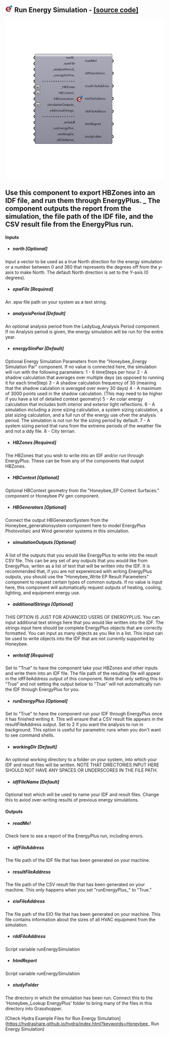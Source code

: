 ## ![](../../images/icons/_Run_Energy_Simulation.png)  Run Energy Simulation - [[source code]](https://github.com/mostaphaRoudsari/honeybee/tree/master/src/Honeybee_%20Run%20Energy%20Simulation.py)

![](../../images/components/_Run_Energy_Simulation.png)

Use this component to export HBZones into an IDF file, and run them through EnergyPlus.
 _
 The component outputs the report from the simulation, the file path of the IDF file, and the CSV result file from the EnergyPlus run.
 -
 

#### Inputs
* ##### north [Optional]
Input a vector to be used as a true North direction for the energy simulation or a number between 0 and 360 that represents the degrees off from the y-axis to make North.  The default North direction is set to the Y-axis (0 degrees).
* ##### epwFile [Required]
An .epw file path on your system as a text string.
* ##### analysisPeriod [Default]
An optional analysis period from the Ladybug_Analysis Period component.  If no Analysis period is given, the energy simulation will be run for the enitre year.
* ##### energySimPar [Default]
Optional Energy Simulation Parameters from the "Honeybee_Energy Simulation Par" component.  If no value is connected here, the simulation will run with the following parameters:
 1 - 6 timeSteps per hour
 2 - A shadow calculation that averages over multiple days (as opposed to running it for each timeStep)
 3 - A shadow calculation frequency of 30 (meaning that the shadow calulation is averaged over every 30 days)
 4 - A maximum of 3000 points used in the shadow calculation. (This may need to be higher if you have a lot of detailed context geometry)
 5 - An colar energy calculation that includes both interior and exterior light reflections.
 6 - A simulation including a zone sizing calculation, a system sizing calculation, a plat sizing calculation, and a full run of the energy use ofver the analysis period.  The simulation is not run for the sizing period by default.
 7 - A system sizing period that runs from the extreme periods of the weather file and not a ddy file.
 8 - City terrian.
* ##### HBZones [Required]
The HBZones that you wish to write into an IDF and/or run through EnergyPlus.  These can be from any of the components that output HBZones.
* ##### HBContext [Optional]
Optional HBContext geometry from the "Honeybee_EP Context Surfaces." component or Honeybee PV gen component.
* ##### HBGenerators [Optional]
Connect the output HBGeneratorSystem from the Honeybee_generationsystem component here to model EnergyPlus Photovoltaic and Wind generator systems in this simulation.
* ##### simulationOutputs [Optional]
A list of the outputs that you would like EnergyPlus to write into the result CSV file.  This can be any set of any outputs that you would like from EnergyPlus, writen as a list of text that will be written into the IDF.  It is recommended that, if you are not expereinced with writing EnergyPlus outputs, you should use the "Honeybee_Write EP Result Parameters" component to request certain types of common outputs.  If no value is input here, this component will automatically request outputs of heating, cooling, lighting, and equipment energy use.
* ##### additionalStrings [Optional]
THIS OPTION IS JUST FOR ADVANCED USERS OF ENERGYPLUS.  You can input additional text strings here that you would like written into the IDF.  The strings input here should be complete EnergyPlus objects that are correctly formatted.  You can input as many objects as you like in a list.  This input can be used to write objects into the IDF that are not currently supported by Honeybee.
* ##### writeIdf [Required]
Set to "True" to have the component take your HBZones and other inputs and write them into an IDF file.  The file path of the resulting file will appear in the idfFileAddress output of this component.  Note that only setting this to "True" and not setting the output below to "True" will not automatically run the IDF through EnergyPlus for you.
* ##### runEnergyPlus [Optional]
Set to "True" to have the component run your IDF through EnergyPlus once it has finished writing it.  This will ensure that a CSV result file appears in the resultFileAddress output. Set to 2 if you want the analysis to run in background. This option is useful for parametric runs when you don't want to see command shells.
* ##### workingDir [Default]
An optional working directory to a folder on your system, into which your IDF and result files will be written.  NOTE THAT DIRECTORIES INPUT HERE SHOULD NOT HAVE ANY SPACES OR UNDERSCORES IN THE FILE PATH.
* ##### idfFileName [Default]
Optional text which will be used to name your IDF and result files.  Change this to aviod over-writing results of previous energy simulations.

#### Outputs
* ##### readMe!
Check here to see a report of the EnergyPlus run, including errors.
* ##### idfFileAddress
The file path of the IDF file that has been generated on your machine.
* ##### resultFileAddress
The file path of the CSV result file that has been generated on your machine.  This only happens when you set "runEnergyPlus_" to "True."
* ##### eioFileAddress
The file path of the EIO file that has been generated on your machine.  This file contains information about the sizes of all HVAC equipment from the simulation.
* ##### rddFileAddress
Script variable runEnergySimulation
* ##### htmlReport
Script variable runEnergySimulation
* ##### studyFolder
The directory in which the simulation has been run.  Connect this to the 'Honeybee_Lookup EnergyPlus' folder to bring many of the files in this directory into Grasshopper.


[Check Hydra Example Files for  Run Energy Simulation](https://hydrashare.github.io/hydra/index.html?keywords=Honeybee_ Run Energy Simulation)